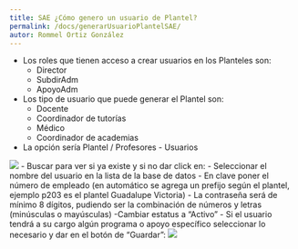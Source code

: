 ```yaml
---
title: SAE ¿Cómo genero un usuario de Plantel?
permalink: /docs/generarUsuarioPlantelSAE/
autor: Rommel Ortiz González
---
```


- Los roles que tienen acceso a crear usuarios en los Planteles son:
    - Director
    - SubdirAdm
    - ApoyoAdm
- Los tipo de usuario que puede generar el Plantel son:
    - Docente
    - Coordinador de tutorías
    - Médico
    - Coordinador de academias
- La opción sería Plantel / Profesores - Usuarios
<img src="/assets/img/docs/sae/generarUsuarioPlantelSAE-01.jpg">
    - Buscar para ver si ya existe y si no dar click en:
    - Seleccionar el nombre del usuario en la lista de la base de datos
    - En clave poner el número de empleado (en automático se agrega un prefijo según el plantel, ejemplo p203 es el plantel Guadalupe Victoria)
    - La contraseña será de mínimo 8 dígitos, pudiendo ser la combinación de números y letras (minúsculas o mayúsculas)
    -Cambiar estatus a “Activo”
    - Si el usuario tendrá a su cargo algún programa o apoyo específico seleccionar lo necesario y dar en el botón de “Guardar”:
    <img src="/assets/img/docs/sae/generarUsuarioPlantelSAE-02.png">